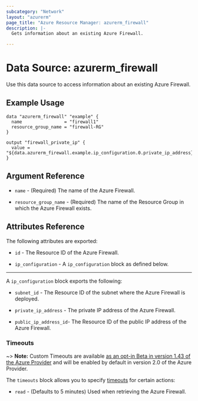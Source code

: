 ```yaml
---
subcategory: "Network"
layout: "azurerm"
page_title: "Azure Resource Manager: azurerm_firewall"
description: |-
  Gets information about an existing Azure Firewall.

---
```


# Data Source: azurerm_firewall

Use this data source to access information about an existing Azure Firewall.

## Example Usage

```hcl
data "azurerm_firewall" "example" {
  name                = "firewall1"
  resource_group_name = "firewall-RG"
}

output "firewall_private_ip" {
  value = "${data.azurerm_firewall.example.ip_configuration.0.private_ip_address}"
}
```

## Argument Reference

* `name` - (Required) The name of the Azure Firewall.

* `resource_group_name` - (Required) The name of the Resource Group in which the Azure Firewall exists.

## Attributes Reference

The following attributes are exported:

* `id` - The Resource ID of the Azure Firewall.

* `ip_configuration` - A `ip_configuration` block as defined below.

---

A `ip_configuration` block exports the following:

* `subnet_id` - The Resource ID of the subnet where the Azure Firewall is deployed.

* `private_ip_address` - The private IP address of the Azure Firewall.

* `public_ip_address_id`- The Resource ID of the public IP address of the Azure Firewall.

### Timeouts

~> **Note:** Custom Timeouts are available [as an opt-in Beta in version 1.43 of the Azure Provider](/docs/providers/azurerm/guides/2.0-beta.html) and will be enabled by default in version 2.0 of the Azure Provider.

The `timeouts` block allows you to specify [timeouts](https://www.terraform.io/docs/configuration/resources.html#timeouts) for certain actions:

* `read` - (Defaults to 5 minutes) Used when retrieving the Azure Firewall.
